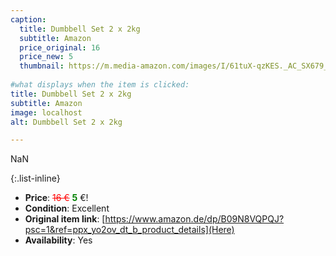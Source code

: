 ```yaml
---
caption:
  title: Dumbbell Set 2 x 2kg
  subtitle: Amazon
  price_original: 16
  price_new: 5
  thumbnail: https://m.media-amazon.com/images/I/61tuX-qzKES._AC_SX679_.jpg
  
#what displays when the item is clicked:
title: Dumbbell Set 2 x 2kg
subtitle: Amazon
image: localhost
alt: Dumbbell Set 2 x 2kg

---
```

NaN

{:.list-inline} 
- **Price**: <span style="color:red"><del>16 €</del></span> <span style="color:green">**5**</span> €!
- **Condition**: Excellent
- **Original item link**: [https://www.amazon.de/dp/B09N8VQPQJ?psc=1&ref=ppx_yo2ov_dt_b_product_details](Here)
- **Availability**: Yes

